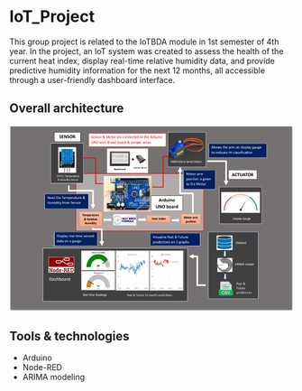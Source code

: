 # IoT_Project

This group project is related to the IoTBDA module in 1st semester of 4th year. In the project, an IoT system was created to assess the health of the current heat index, display real-time relative humidity data, and provide predictive humidity information for the next 12 months, all accessible through a user-friendly dashboard interface.

## Overall architecture
![](images/overall.png)

## Tools & technologies
- Arduino
- Node-RED
- ARIMA modeling
